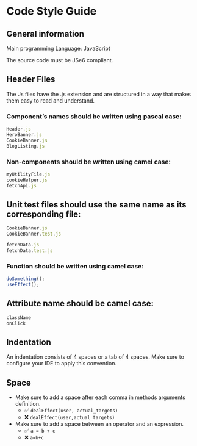 # Code Style Guide

## General information

Main programming Language: JavaScript

The source code must be JSe6 compliant.

## Header Files
The Js files have the .js extension and are structured in a way that makes them easy to read and understand.
### Component’s names should be written using pascal case:
```JavaScript
Header.js
HeroBanner.js
CookieBanner.js
BlogListing.js
```
### Non-components should be written using camel case:
```JavaScript
myUtilityFile.js
cookieHelper.js
fetchApi.js
```
## Unit test files should use the same name as its corresponding file:
```JavaScript
CookieBanner.js
CookieBanner.test.js

fetchData.js
fetchData.test.js
```
### Function should be written using camel case:
```JavaScript
doSomething();
useEffect();
```
## Attribute name should be camel case:
```JavaScript
className
onClick
```

## Indentation
An indentation consists of 4 spaces or a tab of 4 spaces. Make sure to configure your IDE to apply this convention.


## Space
- Make sure to add a space after each comma in methods arguments definition.
    - ✅ ```dealEffect(user, actual_targets)```
    - ❌ ```dealEffect(user,actual_targets)```
- Make sure to add a space between an operator and an expression.
    - ✅ ```a = b + c```
    - ❌ ```a=b+c```
